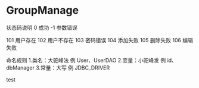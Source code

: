 ﻿# GroupManage

状态码说明
0       成功
-1      参数错误

101     用户存在
102     用户不存在
103     密码错误
104     添加失败
105     删除失败
106     编辑失败




命名规则
1.类名：大驼峰法 例 User、UserDAO
2.变量：小驼峰发 例 id、dbManager
3.常量：大写     例 JDBC_DRIVER


test
